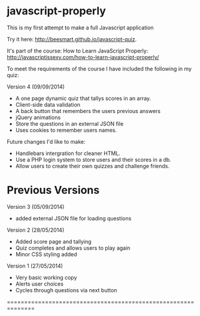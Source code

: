 javascript-properly
===================

This is my first attempt to make a full Javascript application

Try it here: http://beesmart.github.io/javascript-quiz.

It's part of the course: How to Learn JavaScript Properly: 
http://javascriptissexy.com/how-to-learn-javascript-properly/

To meet the requirements of the course I have included the
following in my quiz:

Version 4 (09/09/2014)

* A one page dynamic quiz that tallys scores in an array.
* Client-side data validation
* A back button that remembers the users previous answers
* jQuery animations
* Store the questions in an external JSON file
* Uses cookies to remember users names.

Future changes I'd like to make:

* Handlebars intergration for cleaner HTML.
* Use a PHP login system to store users and their scores in a db.
* Allow users to create their own quizzes and challenge friends.



Previous Versions
=================

Version 3 (05/09/2014)

* added external JSON file for loading questions

Version 2 (28/05/2014)

* Added score page and tallying
* Quiz completes and allows users to play again
* Minor CSS styling added

Version 1 (27/05/2014)

* Very basic working copy
* Alerts user choices
* Cycles through questions via next button

==============================================================
